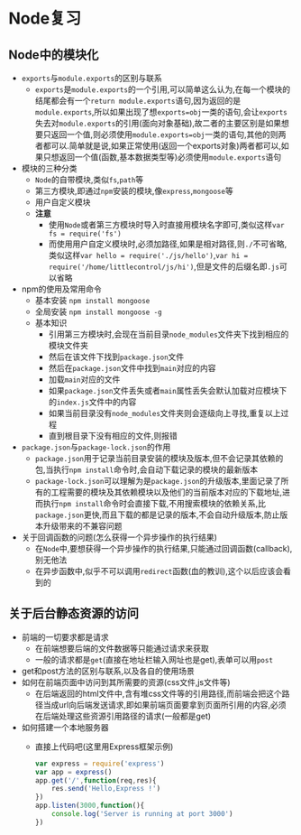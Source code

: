 # Node复习

## Node中的模块化

- `exports`与`module.exports`的区别与联系
  - `exports`是`module.exports`的一个引用,可以简单这么认为,在每一个模块的结尾都会有一个`return module.exports`语句,因为返回的是`module.exports`,所以如果出现了想`exports=obj`一类的语句,会让`exports`失去对`module.exports`的引用(面向对象基础),故二者的主要区别是如果想要只返回一个值,则必须使用`module.exports=obj`一类的语句,其他的则两者都可以.简单就是说,如果正常使用(返回一个exports对象)两者都可以,如果只想返回一个值(函数,基本数据类型等)必须使用`module.exports`语句
- 模块的三种分类
  - `Node`的自带模块,类似`fs`,`path`等
  - 第三方模块,即通过`npm`安装的模块,像`express`,`mongoose`等
  - 用户自定义模块
  - **注意**
    - 使用`Node`或者第三方模块时导入时直接用模块名字即可,类似这样`var fs = require('fs')`
    - 而使用用户自定义模块时,必须加路径,如果是相对路径,则`./`不可省略,类似这样`var hello = require('./js/hello')`,`var hi = require('/home/littlecontrol/js/hi')`,但是文件的后缀名即`.js`可以省略
- npm的使用及常用命令
  - 基本安装 `npm install mongoose`
  - 全局安装 `npm install mongoose -g`
  - 基本知识
    - 引用第三方模块时,会现在当前目录`node_modules`文件夹下找到相应的模块文件夹
    - 然后在该文件下找到`package.json`文件
    - 然后在`package.json`文件中找到`main`对应的内容
    - 加载`main`对应的文件
    - 如果`package.json`文件丢失或者`main`属性丢失会默认加载对应模块下的`index.js`文件中的内容
    - 如果当前目录没有`node_modules`文件夹则会逐级向上寻找,重复以上过程
    - 直到根目录下没有相应的文件,则报错
- `package.json`与`package-lock.json`的作用
  - `package.json`用于记录当前目录安装的模块及版本,但不会记录其依赖的包,当执行`npm install`命令时,会自动下载记录的模块的最新版本
  - `package-lock.json`可以理解为是`package.json`的升级版本,里面记录了所有的工程需要的模块及其依赖模块以及他们的当前版本对应的下载地址,进而执行`npm install`命令时会直接下载,不用搜索模块的依赖关系,比`package.json`更快,而且下载的都是记录的版本,不会自动升级版本,防止版本升级带来的不兼容问题
- 关于回调函数的问题(怎么获得一个异步操作的执行结果)
  - 在`Node`中,要想获得一个异步操作的执行结果,只能通过回调函数(callback),别无他法
  - 在异步函数中,似乎不可以调用`redirect`函数(血的教训),这个以后应该会看到的

## 关于后台静态资源的访问

- 前端的一切要求都是请求
  - 在前端想要后端的文件数据等只能通过请求来获取
  - 一般的请求都是`get`(直接在地址栏输入网址也是get),表单可以用`post`
- get和post方法的区别与联系,以及各自的使用场景
- 如何在前端页面中访问到其所需要的资源(css文件,js文件等)
  - 在后端返回的html文件中,含有堆css文件等的引用路径,而前端会把这个路径当成url向后端发送请求,即如果前端页面要拿到页面所引用的内容,必须在后端处理这些资源引用路径的请求(一般都是get)
- 如何搭建一个本地服务器
  - 直接上代码吧(这里用Express框架示例)

    ```JavaScript
    var express = require('express')
    var app = express()
    app.get('/',function(req,res){
        res.send('Hello,Express !')
    })
    app.listen(3000,function(){
        console.log('Server is running at port 3000')
    })

    ```

